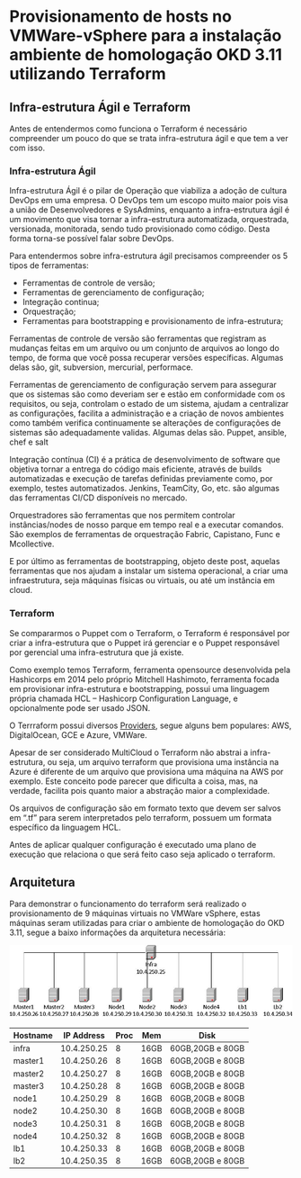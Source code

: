 # Provisionamento de hosts no VMWare-vSphere para a instalação ambiente de homologação OKD 3.11 utilizando Terraform


## Infra-estrutura Ágil e Terraform

Antes de entendermos como funciona o Terraform é necessário compreender um pouco do que se trata infra-estrutura ágil e que tem a ver com isso. 

### Infra-estrutura Ágil

Infra-estrutura Ágil é o pilar de Operação que viabiliza a adoção de cultura DevOps em uma empresa. O DevOps tem um escopo muito maior pois visa a união de Desenvolvedores e SysAdmins, enquanto a infra-estrutura ágil é um movimento que visa tornar a infra-estrutura automatizada, orquestrada, versionada, monitorada, sendo tudo provisionado como código. Desta forma torna-se possível falar sobre DevOps.

Para entendermos sobre infra-estrutura ágil precisamos compreender os 5 tipos de ferramentas:

- Ferramentas de controle de versão; 
- Ferramentas de gerenciamento de configuração; 
- Integração continua; 
- Orquestração; 
- Ferramentas para bootstrapping e provisionamento de infra-estrutura;

Ferramentas de controle de versão são ferramentas que registram as mudanças feitas em um arquivo ou um conjunto de arquivos ao longo do tempo, de forma que você possa recuperar versões específicas. Algumas delas são, git, subversion, mercurial, performace.

Ferramentas de gerenciamento de configuração servem para assegurar que os sistemas são como deveriam ser e estão em conformidade com os requisitos, ou seja, controlam o estado de um sistema, ajudam a centralizar as configurações, facilita a administração e a criação de novos ambientes como também verifica continuamente se alterações de configurações de sistemas são adequadamente validas. Algumas delas são. Puppet, ansible, chef e salt

Integração contínua (CI) é a prática de desenvolvimento de software que objetiva tornar a entrega do código mais eficiente, através de builds automatizadas e execução de tarefas definidas previamente como, por exemplo, testes automatizados. Jenkins, TeamCity, Go, etc. são algumas das ferramentas CI/CD disponíveis no mercado.

Orquestradores são ferramentas que nos permitem controlar instâncias/nodes de nosso parque em tempo real e a executar comandos. São exemplos de ferramentas de orquestração Fabric, Capistano, Func e Mcollective.

E por último as ferramentas de bootstrapping, objeto deste post, aquelas ferramentas que nos ajudam a instalar um sistema operacional, a criar uma infraestrutura, seja máquinas físicas ou virtuais, ou até um instância em cloud. 

### Terraform

Se compararmos o Puppet com o Terraform, o Terraform é responsável por criar a infra-estrutura que o Puppet irá gerenciar e o Puppet responsável por gerencial uma infra-estrutura que já existe.

Como exemplo temos Terraform, ferramenta opensource desenvolvida pela Hashicorps em 2014 pelo próprio Mitchell Hashimoto, ferramenta focada em provisionar infra-estrutura e bootstrapping, possui uma linguagem própria chamada HCL – Hashicorp Configuration Language, e opcionalmente pode ser usado JSON. 

O Terrraform possui diversos [Providers](https://www.terraform.io/docs/providers/index.html), segue alguns bem populares: AWS, DigitalOcean, GCE e Azure, VMWare. 

Apesar de ser considerado MultiCloud o Terraform não abstrai a infra-estrutura, ou seja, um arquivo terraform que provisiona uma instância na Azure é diferente de um arquivo que provisiona uma máquina na AWS por exemplo. Este conceito pode parecer que dificulta a coisa, mas, na verdade, facilita pois quanto maior a abstração maior a complexidade. 

Os arquivos de configuração são em formato texto que devem ser salvos em “.tf” para serem interpretados pelo terraform, possuem um formata específico da linguagem HCL. 

Antes de aplicar qualquer configuração é executado uma plano de execução que relaciona o que será feito caso seja aplicado o terraform. 

## Arquitetura
Para demonstrar o funcionamento do terraform será realizado o provisionamento de 9 máquinas virtuais no VMWare vSphere, estas máquinas seram utilizadas para criar o ambiente de homologação do OKD 3.11, segue a baixo informações da arquitetura necessária:

![Arquitetura](https://github.com/alexandrecarvalhosilva/terraform_provider-vSphere/blob/master/imagens/Desenho1.jpg)


| Hostname | IP Address  | Proc |  Mem   | Disk |
| -------- | ----------  | ---- |  ----  | ---- |
| infra    | 10.4.250.25 |   8  |  16GB  | 60GB,20GB e 80GB |
| master1  | 10.4.250.26 |   8  |  16GB  | 60GB,20GB e 80GB | 
| master2  | 10.4.250.27 |   8  |  16GB  | 60GB,20GB e 80GB |
| master3  | 10.4.250.28 |   8  |  16GB  | 60GB,20GB e 80GB |
|  node1   | 10.4.250.29 |   8  |  16GB  | 60GB,20GB e 80GB |
|  node2   | 10.4.250.30 |   8  |  16GB  | 60GB,20GB e 80GB |
|  node3   | 10.4.250.31 |   8  |  16GB  | 60GB,20GB e 80GB |
|  node4   | 10.4.250.32 |   8  |  16GB  | 60GB,20GB e 80GB |
|   lb1    | 10.4.250.33 |   8  |  16GB  | 60GB,20GB e 80GB |
|   lb2    | 10.4.250.35 |   8  |  16GB  | 60GB,20GB e 80GB |






